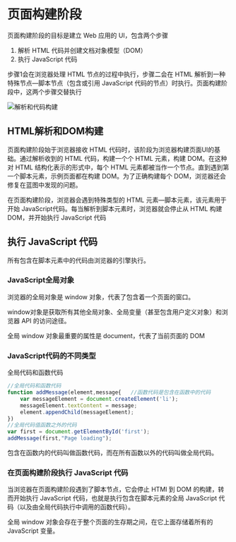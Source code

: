 # 页面构建阶段

页面构建阶段的目标是建立 Web 应用的 UI，包含两个步骤

1. 解析 HTML 代码并创建文档对象模型（DOM）
2. 执行 JavaScript 代码



步骤1会在浏览器处理 HTML 节点的过程中执行，步骤二会在 HTML 解析到一种特殊节点—脚本节点（包含或引用 JavaScript 代码的节点）时执行。页面构建阶段中，这两个步骤交替执行



![解析和代码构建](http://s.i9u.cc/%E8%A7%A3%E6%9E%90%E5%92%8C%E4%BB%A3%E7%A0%81%E6%9E%84%E5%BB%BA.png)



## HTML解析和DOM构建

页面构建阶段始于浏览器接收 HTML 代码时，该阶段为浏览器构建页面UI的基础。通过解析收到的 HTML 代码，构建一个个 HTML 元素，构建 DOM。在这种对 HTML 结构化表示的形式中，每个 HTML 元素都被当作一个节点。直到遇到第一个脚本元素，示例页面都在构建 DOM。为了正确构建每个 DOM，浏览器还会修复在蓝图中发现的问题。



在页面构建阶段，浏览器会遇到特殊类型的 HTML 元素—脚本元素，该元素用于开始 JavaScript代码。每当解析到脚本元素时，浏览器就会停止从 HTML 构建 DOM，并开始执行 JavaScript 代码



## 执行 JavaScript 代码

所有包含在脚本元素中的代码由浏览器的引擎执行。



### JavaScript全局对象

浏览器的全局对象是 window 对象，代表了包含着一个页面的窗口。

window对象是获取所有其他全局对象、全局变量（甚至包含用户定义对象）和浏览器 API 的访问途径。

全局 window 对象最重要的属性是 document，代表了当前页面的 DOM



### JavaScript代码的不同类型

全局代码和函数代码

```javascript
//全局代码和函数代码
function addMessage(element,message{   //函数代码是包含在函数中的代码
	var messageElement = document.createElement('li');
	messageElement.textContent = message;
	element.appendChild(messageElement);
})
//全局代码值函数之外的代码
var first = document.getElementById('first');
addMessage(first,"Page loading");
```



包含在函数内的代码叫做函数代码，而在所有函数以外的代码叫做全局代码。



### 在页面构建阶段执行 JavaScript 代码

当浏览器在页面构建阶段遇到了脚本节点，它会停止 HTMl 到 DOM 的构建，转而开始执行 JavaScript 代码，也就是执行包含在脚本元素的全局 JavaScript 代码（以及由全局代码执行中调用的函数代码）。



全局  window 对象会存在于整个页面的生存期之间，在它上面存储着所有的 JavaScript 变量。







